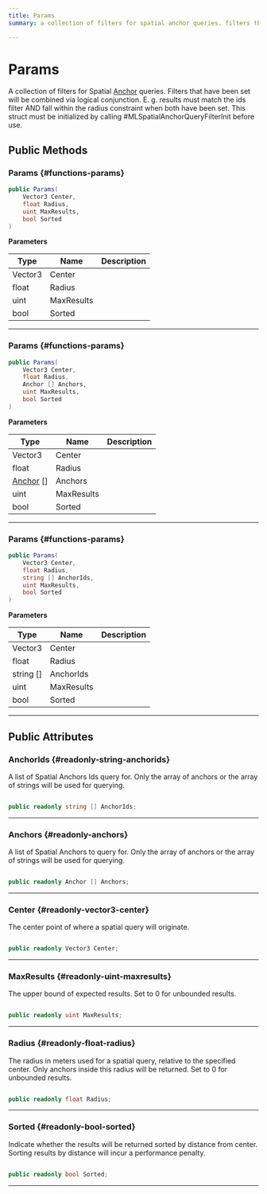 ```yaml
---
title: Params
summary: a collection of filters for spatial anchor queries. filters that have been set will be combined via logical conjunction. e. g. results must match the ids filter and fall within the radius constraint when both have been set. this struct must be initialized by calling #mlspatialanchorqueryfilterinit before use. 

---
```


# Params




A collection of filters for Spatial [Anchor](/unity-api/api/UnityEngine.XR.MagicLeap/MLAnchors/UnityEngine.XR.MagicLeap.MLAnchors.Anchor.md) queries. Filters that have been set will be combined via logical conjunction. E. g. results must match the ids filter AND fall within the radius constraint when both have been set. This struct must be initialized by calling #MLSpatialAnchorQueryFilterInit before use.   





## Public Methods

###  Params {#functions-params}

```csharp
public Params(
    Vector3 Center,
    float Radius,
    uint MaxResults,
    bool Sorted
)
```


**Parameters**

| Type | Name  | Description  | 
|--|--|--|
| Vector3 |Center||
| float |Radius||
| uint |MaxResults||
| bool |Sorted||






-----------

###  Params {#functions-params}

```csharp
public Params(
    Vector3 Center,
    float Radius,
    Anchor [] Anchors,
    uint MaxResults,
    bool Sorted
)
```


**Parameters**

| Type | Name  | Description  | 
|--|--|--|
| Vector3 |Center||
| float |Radius||
| [Anchor](/unity-api/api/UnityEngine.XR.MagicLeap/MLAnchors/UnityEngine.XR.MagicLeap.MLAnchors.Anchor.md) [] |Anchors||
| uint |MaxResults||
| bool |Sorted||






-----------

###  Params {#functions-params}

```csharp
public Params(
    Vector3 Center,
    float Radius,
    string [] AnchorIds,
    uint MaxResults,
    bool Sorted
)
```


**Parameters**

| Type | Name  | Description  | 
|--|--|--|
| Vector3 |Center||
| float |Radius||
| string [] |AnchorIds||
| uint |MaxResults||
| bool |Sorted||






-----------

## Public Attributes

### AnchorIds {#readonly-string-anchorids}

A list of Spatial Anchors Ids query for. Only the array of anchors or the array of strings will be used for querying. 

```csharp

public readonly string [] AnchorIds;

```






-----------

### Anchors {#readonly-anchors}

A list of Spatial Anchors to query for. Only the array of anchors or the array of strings will be used for querying. 

```csharp

public readonly Anchor [] Anchors;

```






-----------

### Center {#readonly-vector3-center}

The center point of where a spatial query will originate. 

```csharp

public readonly Vector3 Center;

```






-----------

### MaxResults {#readonly-uint-maxresults}

The upper bound of expected results. Set to 0 for unbounded results. 

```csharp

public readonly uint MaxResults;

```






-----------

### Radius {#readonly-float-radius}

The radius in meters used for a spatial query, relative to the specified center. Only anchors inside this radius will be returned. Set to 0 for unbounded results. 

```csharp

public readonly float Radius;

```






-----------

### Sorted {#readonly-bool-sorted}

Indicate whether the results will be returned sorted by distance from center. Sorting results by distance will incur a performance penalty. 

```csharp

public readonly bool Sorted;

```






-----------

